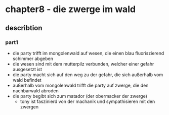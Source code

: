 # chapter8 - die zwerge im wald

## describtion

###  part1

+ die party trifft im mongolenwald auf wesen, die einen blau fluoriszierend schimmer abgeben
+ die wesen sind mit dem mutterpilz verbunden, welcher einer gefahr ausgesetzt ist
+ die party macht sich auf den weg zu der gefahr, die sich außerhalb vom wald befindet
+ außerhalb vom mongolenwald trifft die party auf zwerge, die den nachbarwald abroden
+ die party begibt sich zum matador (der obermacker der zwerge)
  + tony ist faszinierd von der machanik und sympathisieren mit den zwergen
